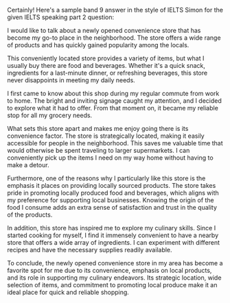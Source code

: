 Certainly! Here's a sample band 9 answer in the style of IELTS Simon for the given IELTS speaking part 2 question:

I would like to talk about a newly opened convenience store that has become my go-to place in the neighborhood. The store offers a wide range of products and has quickly gained popularity among the locals.

This conveniently located store provides a variety of items, but what I usually buy there are food and beverages. Whether it's a quick snack, ingredients for a last-minute dinner, or refreshing beverages, this store never disappoints in meeting my daily needs.

I first came to know about this shop during my regular commute from work to home. The bright and inviting signage caught my attention, and I decided to explore what it had to offer. From that moment on, it became my reliable stop for all my grocery needs.

What sets this store apart and makes me enjoy going there is its convenience factor. The store is strategically located, making it easily accessible for people in the neighborhood. This saves me valuable time that would otherwise be spent traveling to larger supermarkets. I can conveniently pick up the items I need on my way home without having to make a detour.

Furthermore, one of the reasons why I particularly like this store is the emphasis it places on providing locally sourced products. The store takes pride in promoting locally produced food and beverages, which aligns with my preference for supporting local businesses. Knowing the origin of the food I consume adds an extra sense of satisfaction and trust in the quality of the products.

In addition, this store has inspired me to explore my culinary skills. Since I started cooking for myself, I find it immensely convenient to have a nearby store that offers a wide array of ingredients. I can experiment with different recipes and have the necessary supplies readily available.

To conclude, the newly opened convenience store in my area has become a favorite spot for me due to its convenience, emphasis on local products, and its role in supporting my culinary endeavors. Its strategic location, wide selection of items, and commitment to promoting local produce make it an ideal place for quick and reliable shopping.